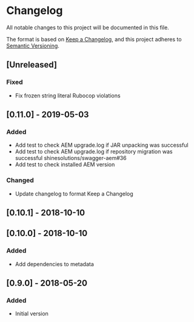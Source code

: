 # Changelog

All notable changes to this project will be documented in this file.

The format is based on [Keep a Changelog](https://keepachangelog.com/en/1.0.0/),
and this project adheres to [Semantic Versioning](https://semver.org/spec/v2.0.0.html).

## [Unreleased]

### Fixed
- Fix frozen string literal Rubocop violations

## [0.11.0] - 2019-05-03

### Added
- Add test to check AEM upgrade.log if JAR unpacking was successful
- Add test to check AEM upgrade.log if repository migration was successful shinesolutions/swagger-aem#36
- Add test to check installed AEM version

### Changed
- Update changelog to format Keep a Changelog

## [0.10.1] - 2018-10-10

## [0.10.0] - 2018-10-10
### Added
- Add dependencies to metadata

## [0.9.0] - 2018-05-20
### Added
- Initial version
